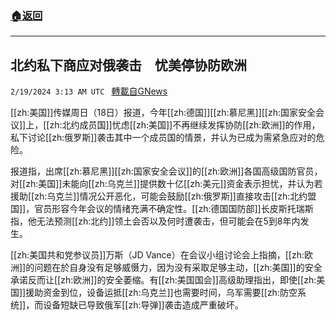 ###  [:house:返回](README.md)
---


## 北约私下商应对俄袭击　忧美停协防欧洲
`2/19/2024 3:13 AM UTC ` [轉載自GNews](https://gnews.org/articles/2321689)

[[zh:美国]]传媒周日（18日）报道，今年[[zh:德国]][[zh:慕尼黑]][[zh:国家安全会议]]上，[[zh:北约成员国]]忧虑[[zh:美国]]不再继续发挥协防[[zh:欧洲]]的作用，私下讨论[[zh:俄罗斯]]袭击其中一个成员国的情景，并认为已成为需紧急应对的危险。

报道指，出席[[zh:慕尼黑]][[zh:国家安全会议]]的[[zh:欧洲]]各国高级国防官员，对[[zh:美国]]未能向[[zh:乌克兰]]提供数十亿[[zh:美元]]资金表示担忧，并认为若援助[[zh:乌克兰]]情况公开恶化，可能会鼓励[[zh:俄罗斯]]直接攻击[[zh:北约盟国]]，官员形容今年会议的情绪充满不确定性。[[zh:德国国防部]]长皮斯托瑞斯指，他无法预测[[zh:北约]]领土会否以及何时遭袭击，但可能会在5到8年内发生。

[[zh:美国共和党参议员]]万斯（JD Vance）在会议小组讨论会上指摘，[[zh:欧洲]]的问题在於自身没有足够威慑力，因为没有采取足够主动，[[zh:美国]]的安全承诺反而让[[zh:欧洲]]的安全萎缩。有[[zh:美国国会]]高级助理指出，即使[[zh:美国]]援助资金到位，设备运抵[[zh:乌克兰]]也需要时间，乌军需要[[zh:防空系统]]，而设备短缺已导致俄军[[zh:导弹]]袭击造成严重破坏。
